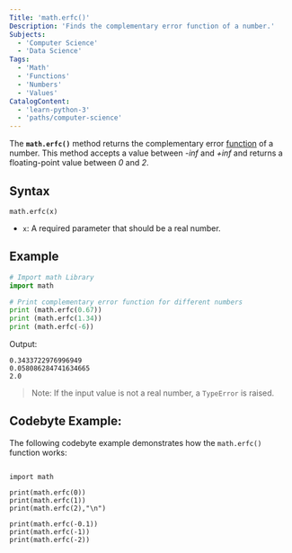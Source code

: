 ```yaml
---
Title: 'math.erfc()'
Description: 'Finds the complementary error function of a number.' 
Subjects: 
  - 'Computer Science'
  - 'Data Science'
Tags: 
  - 'Math'
  - 'Functions'
  - 'Numbers'
  - 'Values'
CatalogContent:
  - 'learn-python-3'
  - 'paths/computer-science'
---
```


The **`math.erfc()`** method returns the complementary error [function](https://www.codecademy.com/resources/docs/python/functions) of a number. This method accepts a value between _-inf_ and _+inf_ and returns a floating-point value between _0_ and _2_.

## Syntax

```pseudo
math.erfc(x)
```

- `x`: A required parameter that should be a real number.

## Example

```py
# Import math Library
import math

# Print complementary error function for different numbers
print (math.erfc(0.67))
print (math.erfc(1.34))
print (math.erfc(-6))
```

Output:

```shell
0.3433722976996949
0.058086284741634665
2.0
```

> Note: If the input value is not a real number, a `TypeError` is raised.


## Codebyte Example:

The following codebyte example demonstrates how the `math.erfc()` function works:

```codebyte/python

import math

print(math.erfc(0))
print(math.erfc(1))
print(math.erfc(2),"\n")

print(math.erfc(-0.1))
print(math.erfc(-1))
print(math.erfc(-2))
```
